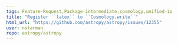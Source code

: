 ```yaml
---
tags: Feature-Request,Package-intermediate,cosmology,unified-io
title: "Register ``latex`` to ``Cosmology.write``"
html_url: "https://github.com/astropy/astropy/issues/12355"
user: nstarman
repo: astropy/astropy
---
```


